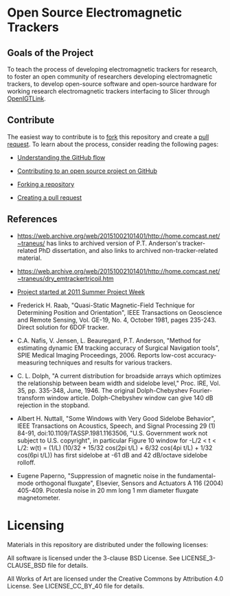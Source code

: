 Open Source Electromagnetic Trackers
====================================

Goals of the Project
--------------------

To teach the process of developing electromagnetic trackers for research, to foster an open community of researchers developing electromagnetic trackers, to develop open-source software and open-source hardware for working research electromagnetic trackers interfacing to Slicer through [OpenIGTLink](http://openigtlink.org/).


Contribute
----------

The easiest way to contribute is to [fork](https://help.github.com/articles/fork-a-repo) this repository and create a [pull request](https://help.github.com/articles/creating-a-pull-request). To learn about the process, consider reading the following pages:

* [Understanding the GitHub flow](https://guides.github.com/introduction/flow/index.html)

* [Contributing to an open source project on GitHub](https://guides.github.com/activities/contributing-to-open-source/)

* [Forking a repository](https://help.github.com/articles/fork-a-repo)

* [Creating a pull request](https://help.github.com/articles/creating-a-pull-request)


References
----------

* https://web.archive.org/web/20151002101401/http://home.comcast.net/~traneus/ has links to archived version of P.T. Anderson's tracker-related PhD dissertation, and also links to archived non-tracker-related material.

* https://web.archive.org/web/20151002101401/http://home.comcast.net/~traneus/dry_emtrackertricoil.htm

* [Project started at 2011 Summer Project Week](http://wiki.na-mic.org/Wiki/index.php/2011_Summer_project_Week_Open_Source_Electromagnetic_Trackers_using_OpenIGTLink)

* Frederick H. Raab, "Quasi-Static Magnetic-Field Technique for Determining Position and Orientation", IEEE Transactions on Geoscience and Remote Sensing, Vol. GE-19, No. 4, October 1981, pages 235-243. Direct solution for 6DOF tracker.

* C.A. Nafis, V. Jensen, L. Beauregard, P.T. Anderson, "Method for estimating dynamic EM tracking accuracy of Surgical Navigation tools", SPIE Medical Imaging Proceedings, 2006. Reports low-cost accuracy-measuring techniques and results for various trackers.

* C. L. Dolph, "A current distribution for broadside arrays which optimizes the relationship between beam width and sidelobe level," Proc. IRE, Vol. 35, pp. 335-348, June, 1946. The original Dolph-Chebyshev Fourier-transform window article. Dolph-Chebyshev window can give 140 dB rejection in the stopband.

* Albert H. Nuttall, "Some Windows with Very Good Sidelobe Behavior", IEEE Transactions on Acoustics, Speech, and Signal Processing 29 (1) 84-91, doi:10.1109/TASSP.1981.1163506, "U.S. Government work not subject to U.S. copyright", in particular Figure 10 window for -L/2 < t < L/2: w(t) = (1/L) (10/32 + 15/32 cos(2pi t/L) + 6/32 cos(4pi t/L) + 1/32 cos(6pi t/L)) has first sidelobe at -61 dB and 42 dB/octave sidelobe rolloff.

* Eugene Paperno, "Suppression of magnetic noise in the fundamental-mode orthogonal fluxgate", Elsevier, Sensors and Actuators A 116 (2004) 405-409. Picotesla noise in 20 mm long 1 mm diameter fluxgate magnetometer.

Licensing
=========

Materials in this repository are distributed under the following licenses:

All software is licensed under the 3-clause BSD License. See LICENSE_3-CLAUSE_BSD file for details.

All Works of Art are licensed under the Creative Commons by Attribution 4.0 License.
See LICENSE_CC_BY_40 file for details.



